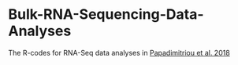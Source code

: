 # Bulk-RNA-Sequencing-Data-Analyses
The R-codes for RNA-Seq data analyses in [Papadimitriou et al. 2018](https://www.sciencedirect.com/science/article/pii/S1534580718304593?via%3Dihub)

